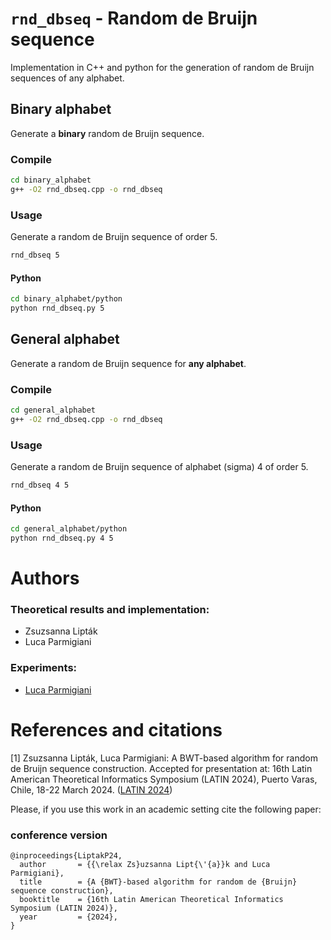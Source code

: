 # `rnd_dbseq` - Random de Bruijn sequence

Implementation in C++ and python for the generation of random de Bruijn
sequences of any alphabet.

## Binary alphabet

Generate a **binary** random de Bruijn sequence.

### Compile

```bash
cd binary_alphabet
g++ -O2 rnd_dbseq.cpp -o rnd_dbseq
```

### Usage

Generate a random de Bruijn sequence of order 5.

```bash
rnd_dbseq 5
```

#### Python 

```bash
cd binary_alphabet/python
python rnd_dbseq.py 5
```

## General alphabet

Generate a random de Bruijn sequence for **any alphabet**.

### Compile

```bash
cd general_alphabet
g++ -O2 rnd_dbseq.cpp -o rnd_dbseq
```
### Usage

Generate a random de Bruijn sequence of alphabet (sigma) 4 of order 5.
```bash
rnd_dbseq 4 5
```

#### Python 

```bash
cd general_alphabet/python
python rnd_dbseq.py 4 5
```

# Authors

### Theoretical results and implementation:

* Zsuzsanna Lipták
* Luca Parmigiani

### Experiments:

* [Luca Parmigiani](https://github.com/lucaparmigiani)

# References and citations

[1] Zsuzsanna Lipták, Luca Parmigiani: A BWT-based algorithm for random de Bruijn sequence construction. Accepted for presentation at: 16th Latin American Theoretical Informatics Symposium (LATIN 2024), Puerto Varas, Chile, 18-22 March 2024. ([LATIN 2024](https://latin2024.cmm.uchile.cl/))

Please, if you use this work in an academic setting cite the following paper:

### conference version
```
@inproceedings{LiptakP24,
  author       = {{\relax Zs}uzsanna Lipt{\'{a}}k and Luca Parmigiani},
  title        = {A {BWT}-based algorithm for random de {Bruijn} sequence construction},
  booktitle    = {16th Latin American Theoretical Informatics Symposium (LATIN 2024)},
  year         = {2024},
}
```
